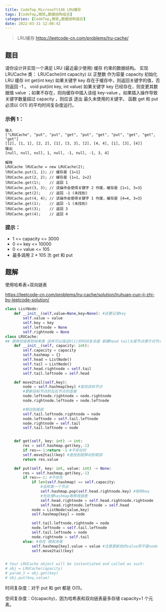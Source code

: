 ```yaml
---
title: CodeTop_Microsoft146 LRU缓存
tags: [CodeTop,微软,数据结构组合]
categories: [CodeTop,微软,数据结构组合]
date: 2022-03-31 12:08:42
---
```


>LRU缓存 https://leetcode-cn.com/problems/lru-cache/

## 题目

请你设计并实现一个满足  LRU (最近最少使用) 缓存 约束的数据结构。
实现 LRUCache 类：
LRUCache(int capacity) 以 正整数 作为容量 capacity 初始化 LRU 缓存
int get(int key) 如果关键字 key 存在于缓存中，则返回关键字的值，否则返回 -1 。
void put(int key, int value) 如果关键字 key 已经存在，则变更其数据值 value ；如果不存在，则向缓存中插入该组 key-value 。如果插入操作导致关键字数量超过 capacity ，则应该 逐出 最久未使用的关键字。
函数 get 和 put 必须以 O(1) 的平均时间复杂度运行。

### 示例 1：

```
输入
["LRUCache", "put", "put", "get", "put", "get", "put", "get", "get", "get"]
[[2], [1, 1], [2, 2], [1], [3, 3], [2], [4, 4], [1], [3], [4]]
输出
[null, null, null, 1, null, -1, null, -1, 3, 4]

解释
LRUCache lRUCache = new LRUCache(2);
lRUCache.put(1, 1); // 缓存是 {1=1}
lRUCache.put(2, 2); // 缓存是 {1=1, 2=2}
lRUCache.get(1);    // 返回 1
lRUCache.put(3, 3); // 该操作会使得关键字 2 作废，缓存是 {1=1, 3=3}
lRUCache.get(2);    // 返回 -1 (未找到)
lRUCache.put(4, 4); // 该操作会使得关键字 1 作废，缓存是 {4=4, 3=3}
lRUCache.get(1);    // 返回 -1 (未找到)
lRUCache.get(3);    // 返回 3
lRUCache.get(4);    // 返回 4
```

### 提示：

- 1 <= capacity <= 3000
- 0 <= key <= 10000
- 0 <= value <= 105
- 最多调用 2 * 105 次 get 和 put

## 题解

使用哈希表+双向链表

https://leetcode-cn.com/problems/lru-cache/solution/lruhuan-cun-ji-zhi-by-leetcode-solution/

```python
class ListNode:
    def __init__(self,value=None,key=None): #还要记录key
        self.value = value
        self.key = key
        self.leftnode = None
        self.rightnode = None
class LRUCache:
## 使用双链表和哈希表 这样可以保证O(1)的时间复杂度 新建head tail头尾节点便于对节点操作是一致的，哈希表是key是键 value尾双链表中的node
    def __init__(self, capacity: int):
        self.capacity = capacity
        self.hashmap = {}
        self.head = ListNode()
        self.tail = ListNode()
        self.head.rightnode = self.tail
        self.tail.leftnode = self.head

    def move2tail(self,key):
        node = self.hashmap[key] #查找目标节点
        #更新目标节点的左右节点的连接
        node.leftnode.rightnode = node.rightnode
        node.rightnode.leftnode = node.leftnode

        #移动到尾部
        self.tail.leftnode.rightnode = node
        node.leftnode = self.tail.leftnode
        node.rightnode = self.tail
        self.tail.leftnode = node


    def get(self, key: int) -> int:
        res = self.hashmap.get(key,-1)
        if res==-1:return -1 #不存在时
        self.move2tail(key) #查找到就移动到尾部
        return res.value

    def put(self, key: int, value: int) -> None:
        res = self.hashmap.get(key,-1)
        if res==-1: #不存在
            if len(self.hashmap) == self.capacity:
                #去除第一个节点
                self.hashmap.pop(self.head.rightnode.key) #剔除key  
                #先处理hashmap再修改链表
                self.head.rightnode = self.head.rightnode.rightnode 
                self.head.rightnode.leftnode = self.head  
            node = ListNode(value,key)
            self.hashmap[key] = node

            self.tail.leftnode.rightnode = node
            node.leftnode = self.tail.leftnode
            self.tail.leftnode = node
            node.rightnode = self.tail
        else: #存在 移到末尾
            self.hashmap[key].value = value #注意更新他的value而不是node
            self.move2tail(key)


# Your LRUCache object will be instantiated and called as such:
# obj = LRUCache(capacity)
# param_1 = obj.get(key)
# obj.put(key,value)
```

时间复杂度：对于 put 和 get 都是 O(1)。

空间复杂度：O(capacity)，因为哈希表和双向链表最多存储 capacity+1 个元素。

